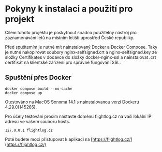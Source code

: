 # Pokyny k instalaci a použití pro projekt

Cílem tohoto projektu je poskytnout snadno použitelný nástroj pro zaznamenávání letů na místním letišti uprostřed České republiky.

Před spuštemím je nutné mít nainstalovaný Docker a Docker Compose.
Taky je nutné nakopirovat soubory nginx-selfsigned.crt a nginx-selfsigned.key ze složky Certifikates v dodavce do složky docker-nginx-ssl a nainstalovat .crt certifikát na klientské zařízení pro správné fungování SSL.

## Spuštění přes Docker
```
docker compose build --no-cache
docker compose up
```

Otestováno na MacOS Sonoma 14.1 s nainstalovanou verzí Dockeru 4.29.0(145265).

Pro účely testování prosím nastavte doménu flightlog.cz na vaši lokální IP adresu ve vašem souboru hosts.
```
127.0.0.1 flightlog.cz
```

Poté budete moci přistupovat k aplikaci na [https://flightlog.cz/](https://flightlog.cz/)
